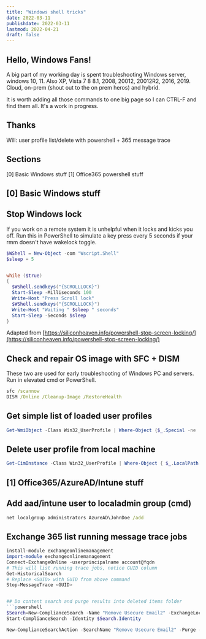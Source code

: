 ```yaml
---
title: "Windows shell tricks"
date: 2022-03-11
publishdate: 2022-03-11
lastmod: 2022-04-21
draft: false
---
```


## Hello, Windows Fans!

A big part of my working day is spent troubleshooting Windows server, windows 10, 11. Also XP, Vista 7 8 8.1, 2008, 20012, 20012R2, 2016, 2019. Cloud, on-prem (shout out to the on prem heros) and hybrid.

It is worth adding all those commands to one big page so I can CTRL-F and find them all. It's a work in progress.

## Thanks
Will: user profile list/delete with powershell + 365 message trace 

## Sections
[0] Basic Windows stuff
[1] Office365 powershell stuff

## [0] Basic Windows stuff

## Stop Windows lock

If you work on a remote system it is unhelpful when it locks and kicks you off. Run this in PowerShell to simulate a key press every 5 seconds if your rmm doesn't have wakelock toggle.

```powershell
$WShell = New-Object -com "Wscript.Shell"
$sleep = 5


while ($true)
{
  $WShell.sendkeys("{SCROLLLOCK}")
  Start-Sleep -Milliseconds 100
  Write-Host "Press Scroll lock"
  $WShell.sendkeys("{SCROLLLOCK}")
  Write-Host "Waiting " $sleep " seconds" 
  Start-Sleep -Seconds $sleep
}
```
Adapted from [https://siliconheaven.info/powershell-stop-screen-locking/](https://siliconheaven.info/powershell-stop-screen-locking/)


## Check and repair OS image with SFC + DISM

These two are used for early troubleshooting of Windows PC and servers. Run in elevated cmd or PowerShell.

```cmd
sfc /scannow
DISM /Online /Cleanup-Image /RestoreHealth
```

## Get simple list of loaded user profiles
  
  ```powershell
Get-WmiObject -Class Win32_UserProfile | Where-Object {$_.Special -ne 'Special'} | Select-Object LocalPath, Loaded
```

## Delete user profile from local machine

```powershell 
Get-CimInstance -Class Win32_UserProfile | Where-Object { $_.LocalPath.split('\')[-1] -eq 'User' ] | Remove-CimInstance 
```

## [1] Office365/AzureAD/Intune stuff

## Add aad/intune user to localadmin group (cmd)

```cmd
net localgroup administrators AzureAD\JohnDoe /add
```

## Exchange 365 list running message trace jobs
  
  ```powershell
install-module exchangeonlinemanagement
import-module exchangeonlinemanagement
Connect-ExchangeOnline -userprincipalname account@fqdn
# This will list running trace jobs, notice GUID column
Get-HistoricalSearch
# Replace <GUID> with GUID from above command
Stop-MessageTrace <GUID>


## Do content search and purge results into deleted items folder
```powershell
$Search=New-ComplianceSearch -Name "Remove Usecure Email2" -ExchangeLocation All -ContentMatchQuery '(Subject:"Invite to complete your business policies")'
Start-ComplianceSearch -Identity $Search.Identity

New-ComplianceSearchAction -SearchName "Remove Usecure Email2" -Purge -PurgeType SoftDelete
```